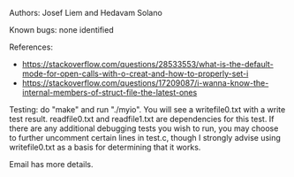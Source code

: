 Authors: Josef Liem and Hedavam Solano

Known bugs: none identified

References: 
- https://stackoverflow.com/questions/28533553/what-is-the-default-mode-for-open-calls-with-o-creat-and-how-to-properly-set-i
- https://stackoverflow.com/questions/17209087/i-wanna-know-the-internal-members-of-struct-file-the-latest-ones

Testing: do "make" and run "./myio". You will see a writefile0.txt with a write test result. readfile0.txt and readfile1.txt are dependencies for this test. If there are any additional debugging tests you wish to run, you may choose to further uncomment certain lines in test.c, though I strongly advise using writefile0.txt as a basis for determining that it works.  

Email has more details.

